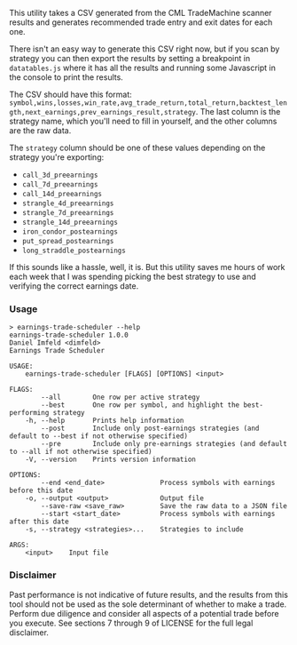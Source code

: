 This utility takes a CSV generated from the CML TradeMachine scanner results and generates recommended trade entry and exit dates for each one.

There isn't an easy way to generate this CSV right now, but if you scan by strategy you can then export the results by setting a breakpoint in `datatables.js` where it has all the results and running some Javascript in the console to print the results.

The CSV should have this format: `symbol,wins,losses,win_rate,avg_trade_return,total_return,backtest_length,next_earnings,prev_earnings_result,strategy`. The last column is the strategy name, which you'll need to fill in yourself, and the other columns are the raw data.

The `strategy` column should be one of these values depending on the strategy you're exporting:

* `call_3d_preearnings`
* `call_7d_preearnings`
* `call_14d_preearnings`
* `strangle_4d_preearnings`
* `strangle_7d_preearnings`
* `strangle_14d_preearnings`
* `iron_condor_postearnings`
* `put_spread_postearnings`
* `long_straddle_postearnings`

If this sounds like a hassle, well, it is. But this utility saves me hours of work each week that I was spending picking the best strategy to use and verifying the correct earnings date.

### Usage

```
> earnings-trade-scheduler --help
earnings-trade-scheduler 1.0.0
Daniel Imfeld <dimfeld>
Earnings Trade Scheduler

USAGE:
    earnings-trade-scheduler [FLAGS] [OPTIONS] <input>

FLAGS:
        --all        One row per active strategy
        --best       One row per symbol, and highlight the best-performing strategy
    -h, --help       Prints help information
        --post       Include only post-earnings strategies (and default to --best if not otherwise specified)
        --pre        Include only pre-earnings strategies (and default to --all if not otherwise specified)
    -V, --version    Prints version information

OPTIONS:
        --end <end_date>              Process symbols with earnings before this date
    -o, --output <output>             Output file
        --save-raw <save_raw>         Save the raw data to a JSON file
        --start <start_date>          Process symbols with earnings after this date
    -s, --strategy <strategies>...    Strategies to include

ARGS:
    <input>    Input file
```

### Disclaimer

Past performance is not indicative of future results, and the results from this tool should not be used as the sole determinant of whether to make a trade. Perform due diligence and consider all aspects of a potential trade before you execute. See sections 7 through 9 of LICENSE for the full legal disclaimer.
